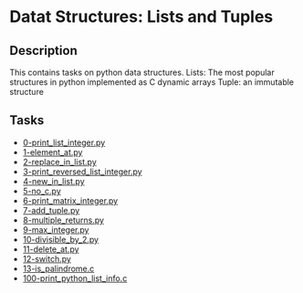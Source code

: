 # Datat Structures: Lists and Tuples

## Description
This contains tasks on python data structures.
Lists: The most popular structures in python implemented as C dynamic arrays
Tuple: an immutable structure

## Tasks
* [0-print_list_integer.py](0-print_list_integer.py)
* [1-element_at.py](1-element_at.py)
* [2-replace_in_list.py](2-replace_in_list.py)
* [3-print_reversed_list_integer.py](3-print_reversed_list_integer.py)
* [4-new_in_list.py](4-new_in_list.py)
* [5-no_c.py](5-no_c.py)
* [6-print_matrix_integer.py](6-print_matrix_integer.py)
* [7-add_tuple.py](7-add_tuple.py)
* [8-multiple_returns.py](8-multiple_returns.py)
* [9-max_integer.py](9-max_integer.py)
* [10-divisible_by_2.py](10-divisible_by_2.py)
* [11-delete_at.py](11-delete_at.py)
* [12-switch.py](12-switch.py)
* [13-is_palindrome.c](13-is_palindrome.c)
* [100-print_python_list_info.c](100-print_python_list_info.c)
